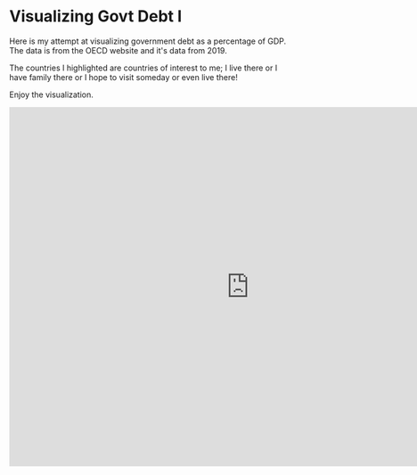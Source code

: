# Visualizing Govt Debt I

Here is my attempt at visualizing government debt as a percentage of GDP. The data is from the OECD website and it's data from 2019.

The countries I highlighted are countries of interest to me; I live there or I have family there or I hope to visit someday or even live there!

Enjoy the visualization.

<iframe src="https://data.oecd.org/chart/6gJk" width="860" height="645" style="border: 0" mozallowfullscreen="true" webkitallowfullscreen="true" allowfullscreen="true"><a href="https://data.oecd.org/chart/6gJk" target="_blank">OECD Chart: General government debt, Total, % of GDP, Annual, 2019</a></iframe>
